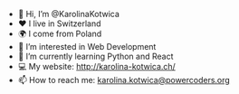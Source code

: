 - 👋 Hi, I’m @KarolinaKotwica
- ❤️ I live in Switzerland
- 🌍 I come from Poland
- 👀 I’m interested in Web Development
- 🌱 I’m currently learning Python and React
- 💻 My website: http://karolina-kotwica.ch/
- 📫 How to reach me: karolina.kotwica@powercoders.org
